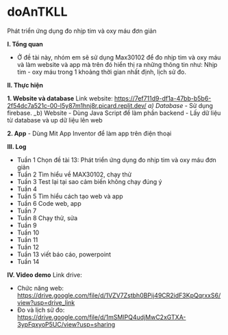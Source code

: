 # doAnTKLL
Phát triển ứng dụng đo nhịp tim và oxy máu đơn giản

**I. Tổng quan**
  - Ở đề tài này, nhóm em sẽ sử dụng Max30102 để đo nhịp tim và oxy máu và làm website và app mà trên đó hiển thị ra những thông tin như: Nhịp tim - oxy máu trong 1 khoảng thời gian nhất định, lịch sử đo.


**II. Thực hiện**

  **1. Website và database**
  Link website: https://7ef711d9-df1a-47bb-b5b6-2f54dc7a521c-00-l5y87m1hnj8r.picard.replit.dev/
    _a) Database_
    - Sử dụng firebase.
    _b) Website
    - Dùng Java Script để làm phần backend
    - Lấy dữ liệu từ database và up dữ liệu lên web
  
  **2. App**
    - Dùng Mit App Inventor để làm app trên điện thoại

**III. Log**
- Tuần 1	Chọn đề tài 13: Phát triển ứng dụng đo nhịp tim và oxy máu đơn giản
- Tuần 2  Tìm hiểu về MAX30102, chạy thử
- Tuần 3	Test lại tại sao cảm biến không chạy đúng ý
- Tuần 4	
- Tuần 5	Tìm hiểu cách tạo web và app
- Tuần 6	Code web, app
- Tuần 7	
- Tuần 8	Chạy thử, sửa
- Tuần 9	
- Tuần 10	
- Tuần 11	
- Tuần 12	
- Tuần 13	viết báo cáo, powerpoint
- Tuần 14	


**IV. Video demo**
Link drive: 
- Chức năng web: https://drive.google.com/file/d/1VZV7Zstbh0BPij49CR2idF3KpQqrxxS6/view?usp=drive_link
- Đo và lịch sử đo: https://drive.google.com/file/d/1mSMIPQ4udjMwC2xGTXA-3ypFqxyoP5UC/view?usp=sharing

